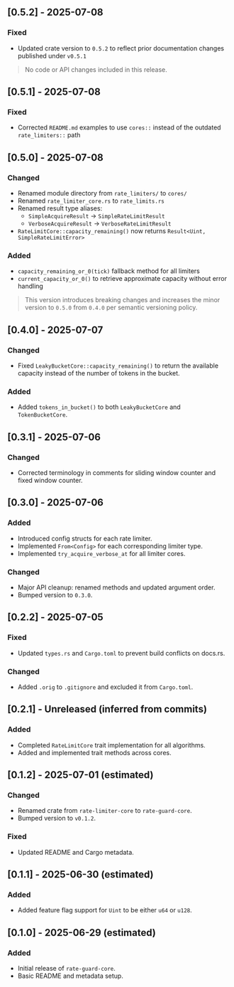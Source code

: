 ## [0.5.2] - 2025-07-08

### Fixed

- Updated crate version to `0.5.2` to reflect prior documentation changes published under `v0.5.1`

> No code or API changes included in this release.


## [0.5.1] - 2025-07-08

### Fixed

- Corrected `README.md` examples to use `cores::` instead of the outdated `rate_limiters::` path


## [0.5.0] - 2025-07-08

### Changed

- Renamed module directory from `rate_limiters/` to `cores/`
- Renamed `rate_limiter_core.rs` to `rate_limits.rs`
- Renamed result type aliases:
  - `SimpleAcquireResult` → `SimpleRateLimitResult`
  - `VerboseAcquireResult` → `VerboseRateLimitResult`
- `RateLimitCore::capacity_remaining()` now returns `Result<Uint, SimpleRateLimitError>`

### Added

- `capacity_remaining_or_0(tick)` fallback method for all limiters
- `current_capacity_or_0()` to retrieve approximate capacity without error handling

> This version introduces breaking changes and increases the minor version to `0.5.0` from `0.4.0` per semantic versioning policy.


## [0.4.0] - 2025-07-07

### Changed
- Fixed `LeakyBucketCore::capacity_remaining()` to return the available capacity instead of the number of tokens in the bucket.

### Added
- Added `tokens_in_bucket()` to both `LeakyBucketCore` and `TokenBucketCore`.


## [0.3.1] - 2025-07-06

### Changed
- Corrected terminology in comments for sliding window counter and fixed window counter.


## [0.3.0] - 2025-07-06

### Added
- Introduced config structs for each rate limiter.
- Implemented `From<Config>` for each corresponding limiter type.
- Implemented `try_acquire_verbose_at` for all limiter cores.

### Changed
- Major API cleanup: renamed methods and updated argument order.
- Bumped version to `0.3.0`.


## [0.2.2] - 2025-07-05

### Fixed
- Updated `types.rs` and `Cargo.toml` to prevent build conflicts on docs.rs.

### Changed
- Added `.orig` to `.gitignore` and excluded it from `Cargo.toml`.


## [0.2.1] - Unreleased (inferred from commits)

### Added
- Completed `RateLimitCore` trait implementation for all algorithms.
- Added and implemented trait methods across cores.


## [0.1.2] - 2025-07-01 (estimated)

### Changed
- Renamed crate from `rate-limiter-core` to `rate-guard-core`.
- Bumped version to `v0.1.2`.

### Fixed
- Updated README and Cargo metadata.


## [0.1.1] - 2025-06-30 (estimated)

### Added
- Added feature flag support for `Uint` to be either `u64` or `u128`.


## [0.1.0] - 2025-06-29 (estimated)

### Added
- Initial release of `rate-guard-core`.
- Basic README and metadata setup.
